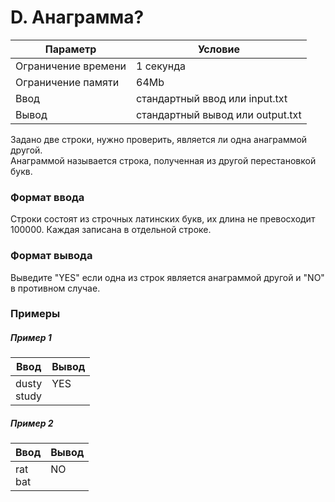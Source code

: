 # D. Анаграмма?

| Параметр            | Условие                          |
|---------------------|----------------------------------|
| Ограничение времени | 1 секунда                        |
| Ограничение памяти  | 64Mb                             |
| Ввод                | стандартный ввод или input.txt   |
| Вывод               | стандартный вывод или output.txt |

Задано две строки, нужно проверить, является ли одна анаграммой другой.  
Анаграммой называется строка, полученная из другой перестановкой букв.

### Формат ввода

Строки состоят из строчных латинских букв, их длина не превосходит 100000. Каждая записана в отдельной строке.

### Формат вывода

Выведите "YES" если одна из строк является анаграммой другой и "NO" в противном случае.

### Примеры

##### Пример 1

| Ввод           | Вывод         |
|----------------|---------------|
| dusty<br>study | YES<br/><br/> |

##### Пример 2

| Ввод        | Вывод        |
|-------------|--------------|
| rat<br/>bat | NO<br/><br/> |
